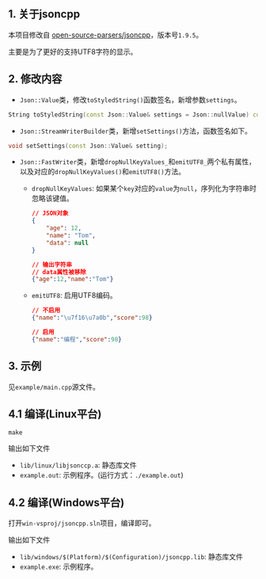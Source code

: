 ## 1. 关于jsoncpp

本项目修改自 [open-source-parsers/jsoncpp](https://github.com/open-source-parsers/jsoncpp)，版本号`1.9.5`。

主要是为了更好的支持UTF8字符的显示。

## 2. 修改内容

+ `Json::Value`类，修改`toStyledString()`函数签名，新增参数`settings`。

```cpp
String toStyledString(const Json::Value& settings = Json::nullValue) const;
```

+ `Json::StreamWriterBuilder`类，新增`setSettings()`方法，函数签名如下。

```cpp
void setSettings(const Json::Value& setting);
```

+ `Json::FastWriter`类，新增`dropNullKeyValues_`和`emitUTF8_`两个私有属性，以及对应的`dropNullKeyValues()`和`emitUTF8()`方法。

    + `dropNullKeyValues`: 如果某个`key`对应的`value`为`null`，序列化为字符串时忽略该键值。

        ```json
        // JSON对象
        {
            "age": 12,
            "name": "Tom",
            "data": null
        }

        // 输出字符串
        // data属性被移除
        {"age":12,"name":"Tom"}
        ```

    + `emitUTF8`: 启用UTF8编码。

        ```json
        // 不启用
        {"name":"\u7f16\u7a0b","score":98}

        // 启用
        {"name":"编程","score":98}
        ```

## 3. 示例

见`example/main.cpp`源文件。

## 4.1 编译(Linux平台)

```shell
make
```

输出如下文件

+ `lib/linux/libjsonccp.a`: 静态库文件
+ `example.out`: 示例程序。(运行方式：`./example.out`)

## 4.2 编译(Windows平台)

打开`win-vsproj/jsoncpp.sln`项目，编译即可。

输出如下文件

+ `lib/windows/$(Platform)/$(Configuration)/jsoncpp.lib`: 静态库文件
+ `example.exe`: 示例程序。
